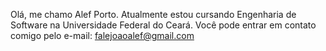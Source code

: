 Olá, me chamo Alef Porto. Atualmente estou cursando Engenharia de Software na Universidade Federal do Ceará. Você pode entrar em contato comigo pelo e-mail: falejoaoalef@gmail.com
